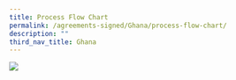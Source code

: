 ```yaml
---
title: Process Flow Chart
permalink: /agreements-signed/Ghana/process-flow-chart/
description: ""
third_nav_title: Ghana
---
```

<img src="https://file.go.gov.sg/flow808.png">